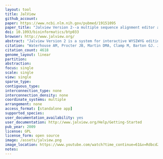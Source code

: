 ```yaml
---
layout: tool 
title: JalView
github_account: 
paper: https://www.ncbi.nlm.nih.gov/pubmed/19151095
paper_title: "Jalview Version 2--a multiple sequence alignment editor and analysis workbench."
doi: 10.1093/bioinformatics/btp033
browser: http://www.jalview.org/
abstract: "Jalview Version 2 is a system for interactive WYSIWYG editing, analysis and annotation of multiple sequence alignments. Core features include keyboard and mouse-based editing, multiple views and alignment overviews, and linked structure display with Jmol. Jalview 2 is available in two forms: a lightweight Java applet for use in web applications, and a powerful desktop application that employs web services for sequence alignment, secondary structure prediction and the retrieval of alignments, sequences, annotation and structures from public databases and any DAS 1.53 compliant sequence or annotation server. AVAILABILITY: The Jalview 2 Desktop application and JalviewLite applet are made freely available under the GPL, and can be downloaded from www.jalview.org."
citation: "Waterhouse AM, Procter JB, Martin DMA, Clamp M, Barton GJ. Jalview Version 2—a multiple sequence alignment editor and analysis workbench. Bioinformatics. Oxford University Press; 2009;25: 1189–1191."
citation_count: 4618
genome_layout: linear
partition: 
abstraction: 
focus: single
scale: single
view: single
sparse_type: 
contiguous_type: 
interconnection_type: none
interconnection_density: none
coordinate_systems: multiple
arrangement: none
access_format: [standalone app]
supported_species: 
user_documentation_availability: yes
user_documentation: http://www.jalview.org/Help/Getting-Started
pub_year: 2009
license: GPL
license_form: open source
image: /assets/jalview.png
image_location: https://www.youtube.com/watch?time_continue=61&v=RdbcdZZUDHg
notes: 
---
```


